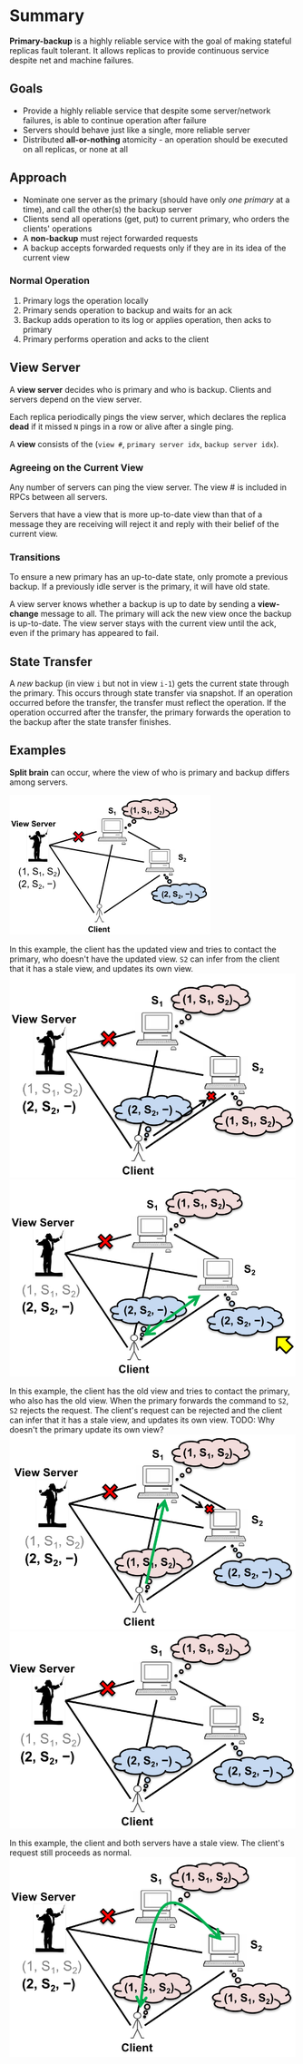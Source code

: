 # Summary
**Primary-backup** is a highly reliable service with the goal of making stateful replicas fault tolerant. It allows replicas to provide continuous service despite net and machine failures.

## Goals
* Provide a highly reliable service that despite some server/network failures, is able to continue operation after failure  
* Servers should behave just like a single, more reliable server
* Distributed **all-or-nothing** atomicity - an operation should be executed on all replicas, or none at all

## Approach
* Nominate one server as the primary (should have only *one primary* at a time), and call the other(s) the backup server  
* Clients send all operations (get, put) to current primary, who orders the clients' operations
* A **non-backup** must reject forwarded requests
* A backup accepts forwarded requests only if they are in its idea of the current view

### Normal Operation
1. Primary logs the operation locally
2. Primary sends operation to backup and waits for an ack
3. Backup adds operation to its log or applies operation, then acks to primary
4. Primary performs operation and acks to the client 

## View Server
A **view server** decides who is primary and who is backup. Clients and servers depend on the view server.

Each replica periodically pings the view server, which declares the replica **dead** if it missed `N` pings in a row or alive after a single ping.

A **view** consists of the (`view #`, `primary server idx`, `backup server idx`). 

### Agreeing on the Current View
Any number of servers can ping the view server. The view # is included in RPCs between all servers.

Servers that have a view that is more up-to-date view than that of a message they are receiving will reject it and reply with their belief of the current view.

### Transitions
To ensure a new primary has an up-to-date state, only promote a previous backup. If a previously idle server is the primary, it will have old state.

A view server knows whether a backup is up to date by sending a **view-change** message to all. The primary will ack the new view once the backup is up-to-date. The view server stays with the current view until the ack, even if the primary has appeared to fail.

## State Transfer
A *new* backup (in view `i` but not in view `i-1`) gets the current state through the primary. This occurs through state transfer via snapshot. If an operation occurred before the transfer, the transfer must reflect the operation. If the operation occurred after the transfer, the primary forwards the operation to the backup after the state transfer finishes.

## Examples
**Split brain** can occur, where the view of who is primary and backup differs among servers.

![primary-backup](/primary-backup/split_brain.png)


In this example, the client has the updated view and tries to contact the primary, who doesn't have the updated view. `S2` can infer from the client that it has a stale view, and updates its own view.
![primary-backup](/primary-backup/ex1_1.png)  
![primary-backup](/primary-backup/ex1_2.png)  


In this example, the client has the old view and tries to contact the primary, who also has the old view. When the primary forwards the command to `S2`, `S2` rejects the request. The client's request can be rejected and the client can infer that it has a stale view, and updates its own view.
TODO: Why doesn't the primary update its own view?  
![primary-backup](/primary-backup/ex2_1.png)  
![primary-backup](/primary-backup/ex2_2.png)  

In this example, the client and both servers have a stale view. The client's request still proceeds as normal.  
![primary-backup](/primary-backup/ex3.png)  

